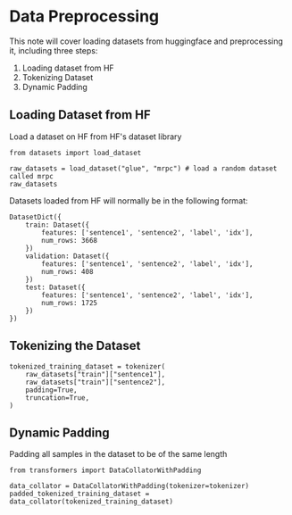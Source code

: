 # Data Preprocessing  

This note will cover loading datasets from huggingface and preprocessing it, including three steps:
1. Loading dataset from HF
2. Tokenizing Dataset
3. Dynamic Padding

## Loading Dataset from HF  
Load a dataset on HF from HF's dataset library
```
from datasets import load_dataset

raw_datasets = load_dataset("glue", "mrpc") # load a random dataset called mrpc
raw_datasets
```
Datasets loaded from HF will normally be in the following format:
```
DatasetDict({
    train: Dataset({
        features: ['sentence1', 'sentence2', 'label', 'idx'],
        num_rows: 3668
    })
    validation: Dataset({
        features: ['sentence1', 'sentence2', 'label', 'idx'],
        num_rows: 408
    })
    test: Dataset({
        features: ['sentence1', 'sentence2', 'label', 'idx'],
        num_rows: 1725
    })
})
```

## Tokenizing the Dataset  
```
tokenized_training_dataset = tokenizer(
    raw_datasets["train"]["sentence1"],
    raw_datasets["train"]["sentence2"],
    padding=True,
    truncation=True,
)
```

## Dynamic Padding  
Padding all samples in the dataset to be of the same length  
```
from transformers import DataCollatorWithPadding

data_collator = DataCollatorWithPadding(tokenizer=tokenizer)
padded_tokenized_training_dataset = data_collator(tokenized_training_dataset)
```
